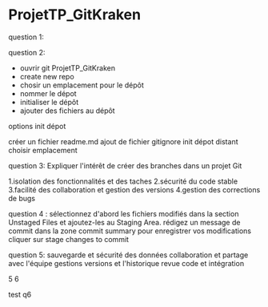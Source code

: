 # ProjetTP_GitKraken
question 1:


question 2:
- ouvrir git ProjetTP_GitKraken
- create new repo
- chosir un emplacement pour le dépôt
- nommer le dépot
- initialiser le dépôt
- ajouter des fichiers au dépôt

options init dépot

créer un fichier readme.md
ajout de fichier gitignore
init dépot distant
choisir emplacement

question 3: Expliquer l'intérêt de créer des branches dans un projet Git

1.isolation des fonctionnalités et des taches
2.sécurité du code stable
3.facilité des collaboration et gestion des versions
4.gestion des corrections de bugs

question  4 :
sélectionnez d'abord les fichiers modifiés dans la section Unstaged Files et ajoutez-les au Staging Area. 
rédigez un message de commit dans la zone commit summary pour enregistrer vos modifications cliquer sur stage changes to commit

question 5:
sauvegarde et sécurité des données
collaboration et partage avec l'équipe
gestions versions et l'historique
revue code et intégration

5
6


test q6




